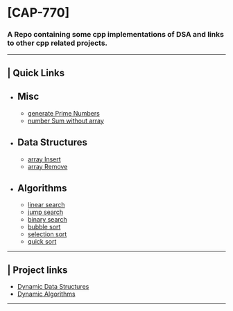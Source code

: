 # [CAP-770]
### A Repo containing some cpp implementations of DSA and links to other cpp related projects.
---

## | Quick Links
* ## Misc
  * [generate Prime Numbers](src/generatePrimeNumbers.cpp)
  * [number Sum without array](src/numberSum_withoutarray.cpp)
* ## Data Structures
  * [array Insert](src/arrayInsert.cpp)
  * [array Remove](src/arrayRemove.cpp)
* ## Algorithms
  * [linear search](src/linearSearch.cpp)
  * [jump search](src/jumpSearch.cpp)
  * [binary search](src/binarySearch.cpp)
  * [bubble sort](src/bubbleSort.cpp)
  * [selection sort](src/selectionSort.cpp)
  * [quick sort](src/quickSort.cpp)
---
## | Project links
* [Dynamic Data Structures](https://github.com/shantanubindhani/Dynamic_Datastructures/)
* [Dynamic Algorithms](https://github.com/shantanubindhani/Dynamic_Algorithms)
---
